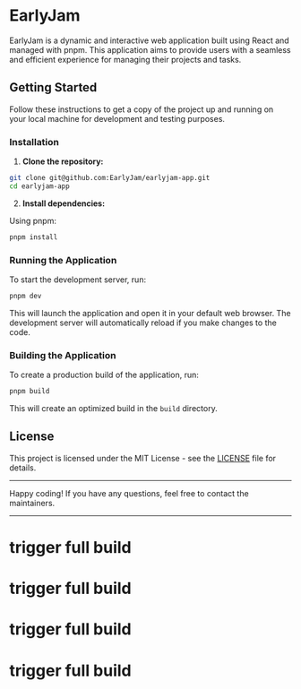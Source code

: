 # EarlyJam

EarlyJam is a dynamic and interactive web application built using React and managed with pnpm. This application aims to provide users with a seamless and efficient experience for managing their projects and tasks.

## Getting Started

Follow these instructions to get a copy of the project up and running on your local machine for development and testing purposes.

### Installation

1. **Clone the repository:**

```bash
git clone git@github.com:EarlyJam/earlyjam-app.git
cd earlyjam-app
```

2. **Install dependencies:**

Using pnpm:

```bash
pnpm install
```

### Running the Application

To start the development server, run:

```bash
pnpm dev
```

This will launch the application and open it in your default web browser. The development server will automatically reload if you make changes to the code.

### Building the Application

To create a production build of the application, run:

```bash
pnpm build
```

This will create an optimized build in the `build` directory.

## License

This project is licensed under the MIT License - see the [LICENSE](LICENSE) file for details.

---

Happy coding! If you have any questions, feel free to contact the maintainers.

---
# trigger full build
# trigger full build
# trigger full build
# trigger full build
